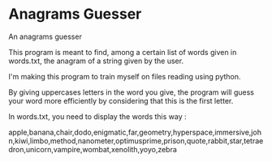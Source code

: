 # Anagrams Guesser
An anagrams guesser

This program is meant to find, among a certain list of words given in words.txt, the anagram of a string given by the user.

I'm making this program to train myself on files reading using python.

By giving uppercases letters in the word you give, the program will guess your word more efficiently by considering that this is the first letter.

In words.txt, you need to display the words this way :

apple,banana,chair,dodo,enigmatic,far,geometry,hyperspace,immersive,john,kiwi,limbo,method,nanometer,optimusprime,prison,quote,rabbit,star,tetraedron,unicorn,vampire,wombat,xenolith,yoyo,zebra